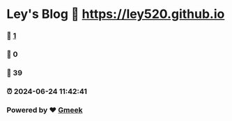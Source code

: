 # Ley's Blog :link: https://ley520.github.io 
### :page_facing_up: [1](https://ley520.github.io/tag.html) 
### :speech_balloon: 0 
### :hibiscus: 39 
### :alarm_clock: 2024-06-24 11:42:41 
### Powered by :heart: [Gmeek](https://github.com/Meekdai/Gmeek)
